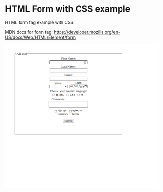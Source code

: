 # HTML Form with CSS example

HTML form tag example with CSS.

MDN docs for form tag:
https://developer.mozilla.org/en-US/docs/Web/HTML/Element/form

![Picture of the example](https://github.com/bernales/form-with-css-example/blob/main/form-with-css-example.png)
